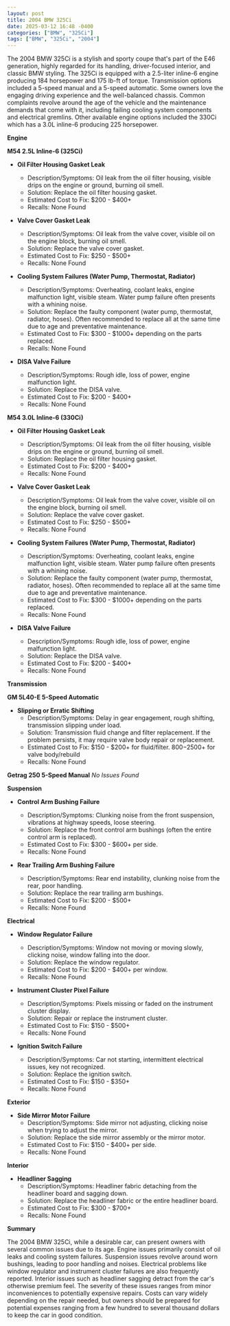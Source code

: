 ```yaml
---
layout: post
title: 2004 BMW 325Ci
date: 2025-03-12 16:48 -0400
categories: ["BMW", "325Ci"]
tags: ["BMW", "325Ci", "2004"]
---
```

The 2004 BMW 325Ci is a stylish and sporty coupe that's part of the E46 generation, highly regarded for its handling, driver-focused interior, and classic BMW styling. The 325Ci is equipped with a 2.5-liter inline-6 engine producing 184 horsepower and 175 lb-ft of torque. Transmission options included a 5-speed manual and a 5-speed automatic. Some owners love the engaging driving experience and the well-balanced chassis. Common complaints revolve around the age of the vehicle and the maintenance demands that come with it, including failing cooling system components and electrical gremlins. Other available engine options included the 330Ci which has a 3.0L inline-6 producing 225 horsepower.

**Engine**

**M54 2.5L Inline-6 (325Ci)**

*   **Oil Filter Housing Gasket Leak**
    *   Description/Symptoms: Oil leak from the oil filter housing, visible drips on the engine or ground, burning oil smell.
    *   Solution: Replace the oil filter housing gasket.
    *   Estimated Cost to Fix: $200 - $400+
    *   Recalls: None Found

*   **Valve Cover Gasket Leak**
    *   Description/Symptoms: Oil leak from the valve cover, visible oil on the engine block, burning oil smell.
    *   Solution: Replace the valve cover gasket.
    *   Estimated Cost to Fix: $250 - $500+
    *   Recalls: None Found

*   **Cooling System Failures (Water Pump, Thermostat, Radiator)**
    *   Description/Symptoms: Overheating, coolant leaks, engine malfunction light, visible steam. Water pump failure often presents with a whining noise.
    *   Solution: Replace the faulty component (water pump, thermostat, radiator, hoses). Often recommended to replace all at the same time due to age and preventative maintenance.
    *   Estimated Cost to Fix: $300 - $1000+ depending on the parts replaced.
    *   Recalls: None Found

*   **DISA Valve Failure**
    *   Description/Symptoms: Rough idle, loss of power, engine malfunction light.
    *   Solution: Replace the DISA valve.
    *   Estimated Cost to Fix: $200 - $400+
    *   Recalls: None Found

**M54 3.0L Inline-6 (330Ci)**
*   **Oil Filter Housing Gasket Leak**
    *   Description/Symptoms: Oil leak from the oil filter housing, visible drips on the engine or ground, burning oil smell.
    *   Solution: Replace the oil filter housing gasket.
    *   Estimated Cost to Fix: $200 - $400+
    *   Recalls: None Found

*   **Valve Cover Gasket Leak**
    *   Description/Symptoms: Oil leak from the valve cover, visible oil on the engine block, burning oil smell.
    *   Solution: Replace the valve cover gasket.
    *   Estimated Cost to Fix: $250 - $500+
    *   Recalls: None Found

*   **Cooling System Failures (Water Pump, Thermostat, Radiator)**
    *   Description/Symptoms: Overheating, coolant leaks, engine malfunction light, visible steam. Water pump failure often presents with a whining noise.
    *   Solution: Replace the faulty component (water pump, thermostat, radiator, hoses). Often recommended to replace all at the same time due to age and preventative maintenance.
    *   Estimated Cost to Fix: $300 - $1000+ depending on the parts replaced.
    *   Recalls: None Found

*   **DISA Valve Failure**
    *   Description/Symptoms: Rough idle, loss of power, engine malfunction light.
    *   Solution: Replace the DISA valve.
    *   Estimated Cost to Fix: $200 - $400+
    *   Recalls: None Found

**Transmission**

**GM 5L40-E 5-Speed Automatic**

*   **Slipping or Erratic Shifting**
    *   Description/Symptoms: Delay in gear engagement, rough shifting, transmission slipping under load.
    *   Solution: Transmission fluid change and filter replacement. If the problem persists, it may require valve body repair or replacement.
    *   Estimated Cost to Fix: $150 - $200+ for fluid/filter. $800-$2500+ for valve body/rebuild
    *   Recalls: None Found

**Getrag 250 5-Speed Manual**
*No Issues Found*

**Suspension**

*   **Control Arm Bushing Failure**
    *   Description/Symptoms: Clunking noise from the front suspension, vibrations at highway speeds, loose steering.
    *   Solution: Replace the front control arm bushings (often the entire control arm is replaced).
    *   Estimated Cost to Fix: $300 - $600+ per side.
    *   Recalls: None Found

*   **Rear Trailing Arm Bushing Failure**
    *   Description/Symptoms: Rear end instability, clunking noise from the rear, poor handling.
    *   Solution: Replace the rear trailing arm bushings.
    *   Estimated Cost to Fix: $200 - $500+
    *   Recalls: None Found

**Electrical**

*   **Window Regulator Failure**
    *   Description/Symptoms: Window not moving or moving slowly, clicking noise, window falling into the door.
    *   Solution: Replace the window regulator.
    *   Estimated Cost to Fix: $200 - $400+ per window.
    *   Recalls: None Found

*   **Instrument Cluster Pixel Failure**
    *   Description/Symptoms: Pixels missing or faded on the instrument cluster display.
    *   Solution: Repair or replace the instrument cluster.
    *   Estimated Cost to Fix: $150 - $500+
    *   Recalls: None Found

*   **Ignition Switch Failure**
    *   Description/Symptoms: Car not starting, intermittent electrical issues, key not recognized.
    *   Solution: Replace the ignition switch.
    *   Estimated Cost to Fix: $150 - $350+
    *   Recalls: None Found

**Exterior**

*   **Side Mirror Motor Failure**
    *   Description/Symptoms: Side mirror not adjusting, clicking noise when trying to adjust the mirror.
    *   Solution: Replace the side mirror assembly or the mirror motor.
    *   Estimated Cost to Fix: $150 - $400+ per side.
    *   Recalls: None Found

**Interior**

*   **Headliner Sagging**
    *   Description/Symptoms: Headliner fabric detaching from the headliner board and sagging down.
    *   Solution: Replace the headliner fabric or the entire headliner board.
    *   Estimated Cost to Fix: $300 - $700+
    *   Recalls: None Found

**Summary**

The 2004 BMW 325Ci, while a desirable car, can present owners with several common issues due to its age. Engine issues primarily consist of oil leaks and cooling system failures. Suspension issues revolve around worn bushings, leading to poor handling and noises. Electrical problems like window regulator and instrument cluster failures are also frequently reported. Interior issues such as headliner sagging detract from the car's otherwise premium feel. The severity of these issues ranges from minor inconveniences to potentially expensive repairs. Costs can vary widely depending on the repair needed, but owners should be prepared for potential expenses ranging from a few hundred to several thousand dollars to keep the car in good condition.

